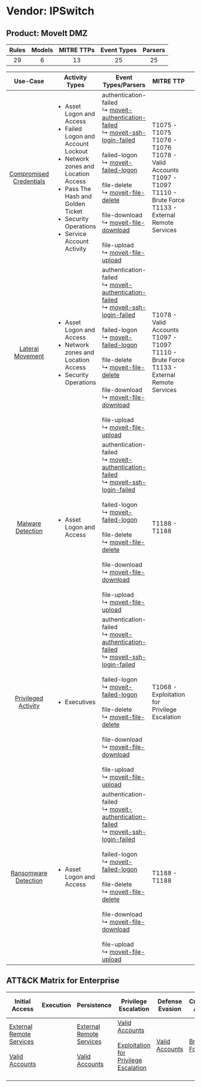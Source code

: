 Vendor: IPSwitch
================
Product: MoveIt DMZ
-------------------
| Rules | Models | MITRE TTPs | Event Types | Parsers |
|:-----:|:------:|:----------:|:-----------:|:-------:|
|  29   |   6    |     13     |     25      |   25    |

|                                 Use-Case                                  | Activity Types                                                                                                                                                                                                                   | Event Types/Parsers                                                                                                                                                                                                                                                                                                                                                                                                                                                                                                                                                                                                 | MITRE TTP                                                                                                                                | Content                                              |
|:-------------------------------------------------------------------------:| -------------------------------------------------------------------------------------------------------------------------------------------------------------------------------------------------------------------------------- | ------------------------------------------------------------------------------------------------------------------------------------------------------------------------------------------------------------------------------------------------------------------------------------------------------------------------------------------------------------------------------------------------------------------------------------------------------------------------------------------------------------------------------------------------------------------------------------------------------------------- | ---------------------------------------------------------------------------------------------------------------------------------------- | ---------------------------------------------------- |
| [Compromised Credentials](../UseCases/usecase_compromised_credentials.md) | <ul><li>Asset Logon and Access</li><li>Failed Logon and Account Lockout</li><li>Network zones and Location Access</li><li>Pass The Hash and Golden Ticket</li><li>Security Operations</li><li>Service Account Activity</li></ul> |  authentication-failed<br> ↳ [moveit-authentication-failed](../Parsers/parserContent_moveit-authentication-failed.md)<br> ↳ [moveit-ssh-login-failed](../Parsers/parserContent_moveit-ssh-login-failed.md)<br><br> failed-logon<br> ↳ [moveit-failed-logon](../Parsers/parserContent_moveit-failed-logon.md)<br><br> file-delete<br> ↳ [moveit-file-delete](../Parsers/parserContent_moveit-file-delete.md)<br><br> file-download<br> ↳ [moveit-file-download](../Parsers/parserContent_moveit-file-download.md)<br><br> file-upload<br> ↳ [moveit-file-upload](../Parsers/parserContent_moveit-file-upload.md)<br> | T1075 - T1075<br>T1076 - T1076<br>T1078 - Valid Accounts<br>T1097 - T1097<br>T1110 - Brute Force<br>T1133 - External Remote Services<br> | <ul><li>19 Rules</li></ul><ul><li>5 Models</li></ul> |
|        [Lateral Movement](../UseCases/usecase_lateral_movement.md)        | <ul><li>Asset Logon and Access</li><li>Network zones and Location Access</li><li>Security Operations</li></ul>                                                                                                                   |  authentication-failed<br> ↳ [moveit-authentication-failed](../Parsers/parserContent_moveit-authentication-failed.md)<br> ↳ [moveit-ssh-login-failed](../Parsers/parserContent_moveit-ssh-login-failed.md)<br><br> failed-logon<br> ↳ [moveit-failed-logon](../Parsers/parserContent_moveit-failed-logon.md)<br><br> file-delete<br> ↳ [moveit-file-delete](../Parsers/parserContent_moveit-file-delete.md)<br><br> file-download<br> ↳ [moveit-file-download](../Parsers/parserContent_moveit-file-download.md)<br><br> file-upload<br> ↳ [moveit-file-upload](../Parsers/parserContent_moveit-file-upload.md)<br> | T1078 - Valid Accounts<br>T1097 - T1097<br>T1110 - Brute Force<br>T1133 - External Remote Services<br>                                   | <ul><li>3 Rules</li></ul><ul><li>1 Models</li></ul>  |
|       [Malware Detection](../UseCases/usecase_malware_detection.md)       | <ul><li>Asset Logon and Access</li></ul>                                                                                                                                                                                         |  authentication-failed<br> ↳ [moveit-authentication-failed](../Parsers/parserContent_moveit-authentication-failed.md)<br> ↳ [moveit-ssh-login-failed](../Parsers/parserContent_moveit-ssh-login-failed.md)<br><br> failed-logon<br> ↳ [moveit-failed-logon](../Parsers/parserContent_moveit-failed-logon.md)<br><br> file-delete<br> ↳ [moveit-file-delete](../Parsers/parserContent_moveit-file-delete.md)<br><br> file-download<br> ↳ [moveit-file-download](../Parsers/parserContent_moveit-file-download.md)<br><br> file-upload<br> ↳ [moveit-file-upload](../Parsers/parserContent_moveit-file-upload.md)<br> | T1188 - T1188<br>                                                                                                                        | <ul><li>3 Rules</li></ul>                            |
|     [Privileged Activity](../UseCases/usecase_privileged_activity.md)     | <ul><li>Executives</li></ul>                                                                                                                                                                                                     |  authentication-failed<br> ↳ [moveit-authentication-failed](../Parsers/parserContent_moveit-authentication-failed.md)<br> ↳ [moveit-ssh-login-failed](../Parsers/parserContent_moveit-ssh-login-failed.md)<br><br> failed-logon<br> ↳ [moveit-failed-logon](../Parsers/parserContent_moveit-failed-logon.md)<br><br> file-delete<br> ↳ [moveit-file-delete](../Parsers/parserContent_moveit-file-delete.md)<br><br> file-download<br> ↳ [moveit-file-download](../Parsers/parserContent_moveit-file-download.md)<br><br> file-upload<br> ↳ [moveit-file-upload](../Parsers/parserContent_moveit-file-upload.md)<br> | T1068 - Exploitation for Privilege Escalation<br>                                                                                        | <ul><li>1 Rules</li></ul>                            |
|    [Ransomware Detection](../UseCases/usecase_ransomware_detection.md)    | <ul><li>Asset Logon and Access</li></ul>                                                                                                                                                                                         |  authentication-failed<br> ↳ [moveit-authentication-failed](../Parsers/parserContent_moveit-authentication-failed.md)<br> ↳ [moveit-ssh-login-failed](../Parsers/parserContent_moveit-ssh-login-failed.md)<br><br> failed-logon<br> ↳ [moveit-failed-logon](../Parsers/parserContent_moveit-failed-logon.md)<br><br> file-delete<br> ↳ [moveit-file-delete](../Parsers/parserContent_moveit-file-delete.md)<br><br> file-download<br> ↳ [moveit-file-download](../Parsers/parserContent_moveit-file-download.md)<br><br> file-upload<br> ↳ [moveit-file-upload](../Parsers/parserContent_moveit-file-upload.md)<br> | T1188 - T1188<br>                                                                                                                        | <ul><li>3 Rules</li></ul>                            |

ATT&CK Matrix for Enterprise
----------------------------
| Initial Access                                                                                                                                   | Execution | Persistence                                                                                                                                      | Privilege Escalation                                                                                                                                          | Defense Evasion                                                     | Credential Access                                                | Discovery | Lateral Movement | Collection | Command and Control | Exfiltration | Impact |
| ------------------------------------------------------------------------------------------------------------------------------------------------ | --------- | ------------------------------------------------------------------------------------------------------------------------------------------------ | ------------------------------------------------------------------------------------------------------------------------------------------------------------- | ------------------------------------------------------------------- | ---------------------------------------------------------------- | --------- | ---------------- | ---------- | ------------------- | ------------ | ------ |
| [External Remote Services](https://attack.mitre.org/techniques/T1133)<br><br>[Valid Accounts](https://attack.mitre.org/techniques/T1078)<br><br> |           | [External Remote Services](https://attack.mitre.org/techniques/T1133)<br><br>[Valid Accounts](https://attack.mitre.org/techniques/T1078)<br><br> | [Valid Accounts](https://attack.mitre.org/techniques/T1078)<br><br>[Exploitation for Privilege Escalation](https://attack.mitre.org/techniques/T1068)<br><br> | [Valid Accounts](https://attack.mitre.org/techniques/T1078)<br><br> | [Brute Force](https://attack.mitre.org/techniques/T1110)<br><br> |           |                  |            |                     |              |        |